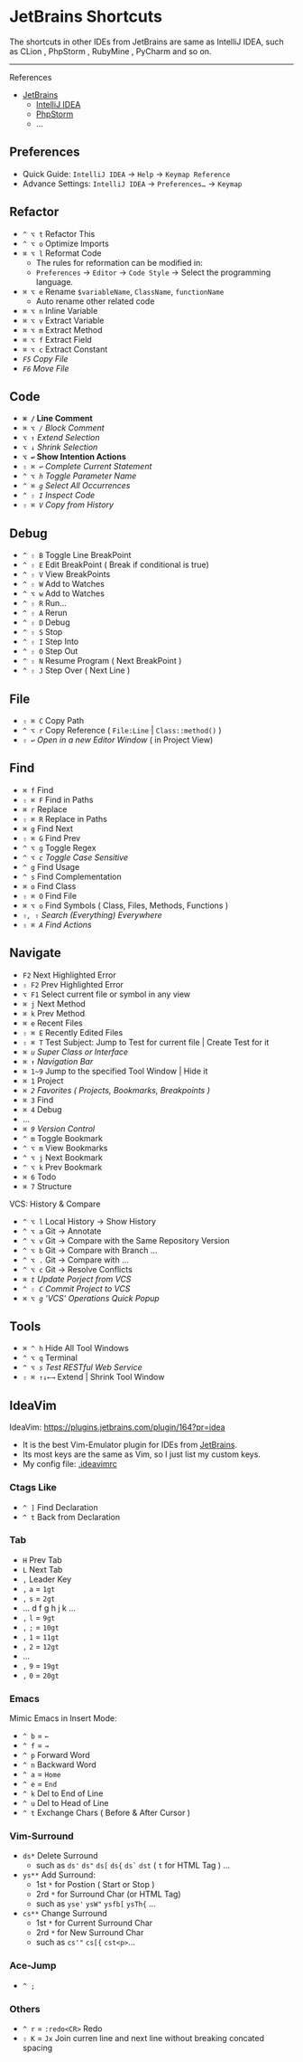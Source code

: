 # JetBrains Shortcuts

The shortcuts in other IDEs from JetBrains are same as IntelliJ IDEA,
such as CLion , PhpStorm , RubyMine , PyCharm and so on.

---

References

- [JetBrains](https://www.jetbrains.com)
    - [IntelliJ IDEA](https://www.jetbrains.com/idea)
    - [PhpStorm](https://www.jetbrains.com/phpstorm)
    - …

## Preferences

- Quick Guide: `IntelliJ IDEA` → `Help` → `Keymap Reference`
- Advance Settings: `IntelliJ IDEA` → `Preferences…` → `Keymap`

## Refactor

- `^ ⌥ t` Refactor This
- `^ ⌥ o` Optimize Imports
- `⌘ ⌥ l` Reformat Code
    - The rules for reformation can be modified in:
    - `Preferences` → `Editor` → `Code Style` → Select the programming language.
- `⌘ ⌥ e` Rename `$variableName`, `ClassName`, `functionName`
    - Auto rename other related code
- `⌘ ⌥ n` Inline Variable
- `⌘ ⌥ v` Extract Variable
- `⌘ ⌥ m` Extract Method
- `⌘ ⌥ f` Extract Field
- `⌘ ⌥ c` Extract Constant
- _`F5` Copy File_
- _`F6` Move File_

## Code

<!-- - _`^ 凵` Auto Complete_ -->

- **`⌘ /` Line Comment**
- _`⌘ ⌥ /` Block Comment_
- _`⌥ ↑` Extend Selection_
- _`⌥ ↓` Shrink Selection_
- **`⌥ ↩` Show Intention Actions**
- _`⇧ ⌘ ↩` Complete Current Statement_
- _`^ ⌥ h` Toggle Parameter Name_
- _`^ ⌘ g` Select All Occurrences_
- _`^ ⇧ I` Inspect Code_
- _`⇧ ⌘ V` Copy from History_

## Debug

- `^ ⇧ B` Toggle Line BreakPoint
- `^ ⇧ E` Edit BreakPoint ( Break if conditional is true)
- `^ ⇧ V` View BreakPoints
- `^ ⇧ W` Add to Watches
- `^ ⌥ w` Add to Watches
- `^ ⇧ R` Run…
- `^ ⇧ A` Rerun
- `^ ⇧ D` Debug
- `^ ⇧ S` Stop
- `^ ⇧ I` Step Into
- `^ ⇧ O` Step Out
- `^ ⇧ N` Resume Program ( Next BreakPoint )
- `^ ⇧ J` Step Over ( Next Line )

## File

- `⇧ ⌘ C` Copy Path
- `^ ⌥ r` Copy Reference ( `File:Line` | `Class::method()` )
- _`⇧ ↩` Open in a new Editor Window_ ( in Project View)

## Find

- `⌘ f` Find
- `⇧ ⌘ F` Find in Paths
- `⌘ r` Replace
- `⇧ ⌘ R` Replace in Paths
- `⌘ g` Find Next
- `⇧ ⌘ G` Find Prev
- `^ ⌥ g` Toggle Regex
- _`^ ⌥ c` Toggle Case Sensitive_
- `^ g` Find Usage
- `^ s` Find Complementation
- `⌘ o` Find Class
- `⇧ ⌘ O` Find File
- `⌘ ⌥ o` Find Symbols ( Class, Files, Methods, Functions )
- _`⇧, ⇧` Search (Everything) Everywhere_
- _`⇧ ⌘ A` Find Actions_

## Navigate

- `F2` Next Highlighted Error
- `⇧ F2` Prev Highlighted Error
- `⌥ F1` Select current file or symbol in any view
- `⌘ j` Next Method
- `⌘ k` Prev Method
- `⌘ e` Recent Files
- `⇧ ⌘ E` Recently Edited Files
- `⇧ ⌘ T` Test Subject: Jump to Test for current file | Create Test for it
- _`⌘ u` Super Class or Interface_
- _`⌘ ↑` Navigation Bar_
- `⌘ 1~9` Jump to the specified Tool Window | Hide it
- `⌘ 1` Project
- _`⌘ 2` Favorites ( Projects, Bookmarks, Breakpoints )_
- `⌘ 3` Find
- `⌘ 4` Debug
- …
- _`⌘ 9` Version Control_
- `^ m` Toggle Bookmark
- `^ ⌥ m` View Bookmarks
- `^ ⌥ j` Next Bookmark
- `^ ⌥ k` Prev Bookmark
- `⌘ 6` Todo
- `⌘ 7` Structure

VCS: History & Compare

- `^ ⌥ l` Local History -> Show History
- `^ ⌥ a` Git -> Annotate
- `^ ⌥ v` Git -> Compare with the Same Repository Version
- `^ ⌥ b` Git -> Compare with Branch …
- `^ ⌥ .` Git -> Compare with …
- `^ ⌥ c` Git -> Resolve Conflicts
- _`⌘ t` Update Porject from VCS_
- _`^ ⇧ C` Commit Project to VCS_
- _`⌘ ⌥ g` 'VCS' Operations Quick Popup_

## Tools

- `⌘ ^ h` Hide All Tool Windows
- `^ ⌥ q` Terminal
- _`^ ⌥ s` Test RESTful Web Service_
- `⇧ ⌘ ↑↓←→` Extend | Shrink Tool Window

## IdeaVim

IdeaVim: https://plugins.jetbrains.com/plugin/164?pr=idea

- It is the best Vim-Emulator plugin for IDEs from [JetBrains](https://www.jetbrains.com/).
- Its most keys are the same as Vim, so I just list my custom keys.
- My config file: [.ideavimrc](https://github.com/IceHe/macos-home-conf/blob/master/.ideavimrc)

### Ctags Like

- `^ ]` Find Declaration
- `^ t` Back from Declaration

### Tab

- `H` Prev Tab
- `L` Next Tab
- `,` Leader Key
- `,` `a` = `1gt`
- `,` `s` = `2gt`
- … d f g h j k …
- `,` `l` = `9gt`
- `,` `;` = `10gt`
- `,` `1` = `11gt`
- `,` `2` = `12gt`
- …
- `,` `9` = `19gt`
- `,` `0` = `20gt`

### Emacs

Mimic Emacs in Insert Mode:

- `^ b` = `←`
- `^ f` = `→`
- `^ p` Forward Word
- `^ n` Backward Word
- `^ a` = `Home`
- `^ e` = `End`
- `^ k` Del to End of Line
- `^ u` Del to Head of Line
- `^ t` Exchange Chars ( Before & After Cursor )

### Vim-Surround

- `ds*` Delete Surround
    - such as `ds'` `ds"` `ds[` `ds{` <code>ds\`</code> `dst` ( `t` for HTML Tag ) …
- `ys**` Add Surround:
    - 1st `*` for Postion ( Start or Stop )
    - 2rd `*` for Surround Char (or HTML Tag)
    - such as `yse'` `ysW"` `ysfb[` `ysTh{` …
- `cs**` Change Surround
    - 1st `*` for Current Surround Char
    - 2rd `*` for New Surround Char
    - such as `cs'"` `cs[{` `cst<p>`…

### Ace-Jump

- `^ ;`

### Others

- `^ r` = `:redo<CR>` Redo
- `⇧ K` = `Jx` Join curren line and next line without breaking concated spacing
